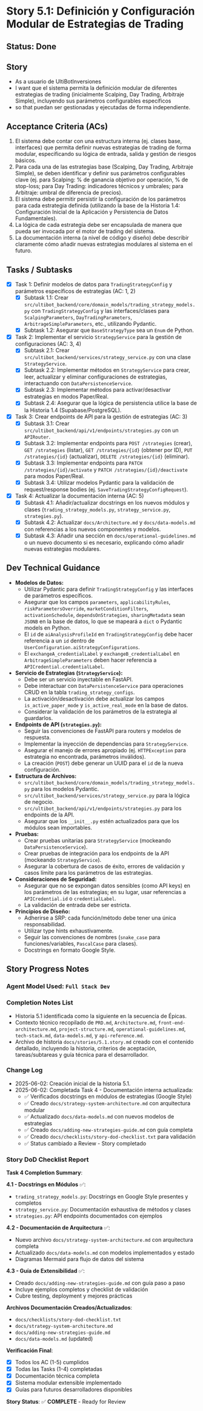 # Story 5.1: Definición y Configuración Modular de Estrategias de Trading

## Status: Done

## Story

- As a usuario de UltiBotInversiones
- I want que el sistema permita la definición modular de diferentes estrategias de trading (inicialmente Scalping, Day Trading, Arbitraje Simple), incluyendo sus parámetros configurables específicos
- so that puedan ser gestionadas y ejecutadas de forma independiente.

## Acceptance Criteria (ACs)

1.  El sistema debe contar con una estructura interna (ej. clases base, interfaces) que permita definir nuevas estrategias de trading de forma modular, especificando su lógica de entrada, salida y gestión de riesgos básicos.
2.  Para cada una de las estrategias base (Scalping, Day Trading, Arbitraje Simple), se deben identificar y definir sus parámetros configurables clave (ej. para Scalping: % de ganancia objetivo por operación, % de stop-loss; para Day Trading: indicadores técnicos y umbrales; para Arbitraje: umbral de diferencia de precios).
3.  El sistema debe permitir persistir la configuración de los parámetros para cada estrategia definida (utilizando la base de la Historia 1.4: Configuración Inicial de la Aplicación y Persistencia de Datos Fundamentales).
4.  La lógica de cada estrategia debe ser encapsulada de manera que pueda ser invocada por el motor de trading del sistema.
5.  La documentación interna (a nivel de código y diseño) debe describir claramente cómo añadir nuevas estrategias modulares al sistema en el futuro.

## Tasks / Subtasks

-   [x] Task 1: Definir modelos de datos para `TradingStrategyConfig` y parámetros específicos de estrategias (AC: 1, 2)
    -   [x] Subtask 1.1: Crear `src/ultibot_backend/core/domain_models/trading_strategy_models.py` con `TradingStrategyConfig` y las interfaces/clases para `ScalpingParameters`, `DayTradingParameters`, `ArbitrageSimpleParameters`, etc., utilizando Pydantic.
    -   [x] Subtask 1.2: Asegurar que `BaseStrategyType` sea un `Enum` de Python.
-   [x] Task 2: Implementar el servicio `StrategyService` para la gestión de configuraciones (AC: 3, 4)
    -   [x] Subtask 2.1: Crear `src/ultibot_backend/services/strategy_service.py` con una clase `StrategyService`.
    -   [x] Subtask 2.2: Implementar métodos en `StrategyService` para crear, leer, actualizar y eliminar configuraciones de estrategias, interactuando con `DataPersistenceService`.
    -   [x] Subtask 2.3: Implementar métodos para activar/desactivar estrategias en modos Paper/Real.
    -   [x] Subtask 2.4: Asegurar que la lógica de persistencia utilice la base de la Historia 1.4 (Supabase/PostgreSQL).
-   [x] Task 3: Crear endpoints de API para la gestión de estrategias (AC: 3)
    -   [x] Subtask 3.1: Crear `src/ultibot_backend/api/v1/endpoints/strategies.py` con un `APIRouter`.
    -   [x] Subtask 3.2: Implementar endpoints para `POST /strategies` (crear), `GET /strategies` (listar), `GET /strategies/{id}` (obtener por ID), `PUT /strategies/{id}` (actualizar), `DELETE /strategies/{id}` (eliminar).
    -   [x] Subtask 3.3: Implementar endpoints para `PATCH /strategies/{id}/activate` y `PATCH /strategies/{id}/deactivate` para modos Paper/Real.
    -   [x] Subtask 3.4: Utilizar modelos Pydantic para la validación de request/response bodies (ej. `SaveTradingStrategyConfigRequest`).
-   [x] Task 4: Actualizar la documentación interna (AC: 5)
    -   [x] Subtask 4.1: Añadir/actualizar docstrings en los nuevos módulos y clases (`trading_strategy_models.py`, `strategy_service.py`, `strategies.py`).
    -   [x] Subtask 4.2: Actualizar `docs/Architecture.md` y `docs/data-models.md` con referencias a los nuevos componentes y modelos.
    -   [x] Subtask 4.3: Añadir una sección en `docs/operational-guidelines.md` o un nuevo documento si es necesario, explicando cómo añadir nuevas estrategias modulares.

## Dev Technical Guidance

-   **Modelos de Datos:**
    -   Utilizar Pydantic para definir `TradingStrategyConfig` y las interfaces de parámetros específicos.
    -   Asegurar que los campos `parameters`, `applicabilityRules`, `riskParametersOverride`, `marketConditionFilters`, `activationSchedule`, `dependsOnStrategies`, `sharingMetadata` sean `JSONB` en la base de datos, lo que se mapeará a `dict` o Pydantic models en Python.
    -   El `id` de `aiAnalysisProfileId` en `TradingStrategyConfig` debe hacer referencia a un `id` dentro de `UserConfiguration.aiStrategyConfigurations`.
    -   El `exchangeA_credentialLabel` y `exchangeB_credentialLabel` en `ArbitrageSimpleParameters` deben hacer referencia a `APICredential.credentialLabel`.
-   **Servicio de Estrategias (`StrategyService`):**
    -   Debe ser un servicio inyectable en FastAPI.
    -   Debe interactuar con `DataPersistenceService` para operaciones CRUD en la tabla `trading_strategy_configs`.
    -   La activación/desactivación debe actualizar los campos `is_active_paper_mode` y `is_active_real_mode` en la base de datos.
    -   Considerar la validación de los parámetros de la estrategia al guardarlos.
-   **Endpoints de API (`strategies.py`):**
    -   Seguir las convenciones de FastAPI para routers y modelos de respuesta.
    -   Implementar la inyección de dependencias para `StrategyService`.
    -   Asegurar el manejo de errores apropiado (ej. `HTTPException` para estrategia no encontrada, parámetros inválidos).
    -   La creación (`POST`) debe generar un UUID para el `id` de la nueva configuración.
-   **Estructura de Archivos:**
    -   `src/ultibot_backend/core/domain_models/trading_strategy_models.py` para los modelos Pydantic.
    -   `src/ultibot_backend/services/strategy_service.py` para la lógica de negocio.
    -   `src/ultibot_backend/api/v1/endpoints/strategies.py` para los endpoints de la API.
    -   Asegurar que los `__init__.py` estén actualizados para que los módulos sean importables.
-   **Pruebas:**
    -   Crear pruebas unitarias para `StrategyService` (mockeando `DataPersistenceService`).
    -   Crear pruebas de integración para los endpoints de la API (mockeando `StrategyService`).
    -   Asegurar la cobertura de casos de éxito, errores de validación y casos límite para los parámetros de las estrategias.
-   **Consideraciones de Seguridad:**
    -   Asegurar que no se expongan datos sensibles (como API keys) en los parámetros de las estrategias; en su lugar, usar referencias a `APICredential.id` o `credentialLabel`.
    -   La validación de entrada debe ser estricta.
-   **Principios de Diseño:**
    -   Adherirse a SRP: cada función/método debe tener una única responsabilidad.
    -   Utilizar type hints exhaustivamente.
    -   Seguir las convenciones de nombres (`snake_case` para funciones/variables, `PascalCase` para clases).
    -   Docstrings en formato Google Style.

## Story Progress Notes

### Agent Model Used: `Full Stack Dev`

### Completion Notes List

- Historia 5.1 identificada como la siguiente en la secuencia de Épicas.
- Contexto técnico recopilado de `PRD.md`, `Architecture.md`, `front-end-architecture.md`, `project-structure.md`, `operational-guidelines.md`, `tech-stack.md`, `data-models.md`, y `api-reference.md`.
- Archivo de historia `docs/stories/5.1.story.md` creado con el contenido detallado, incluyendo la historia, criterios de aceptación, tareas/subtareas y guía técnica para el desarrollador.

### Change Log
- 2025-06-02: Creación inicial de la historia 5.1.
- 2025-06-02: Completada Task 4 - Documentación interna actualizada:
  - ✅ Verificados docstrings en módulos de estrategias (Google Style)
  - ✅ Creado `docs/strategy-system-architecture.md` con arquitectura modular
  - ✅ Actualizado `docs/data-models.md` con nuevos modelos de estrategias
  - ✅ Creado `docs/adding-new-strategies-guide.md` con guía completa
  - ✅ Creado `docs/checklists/story-dod-checklist.txt` para validación
  - ✅ Status cambiado a Review - Story completado

### Story DoD Checklist Report

**Task 4 Completion Summary**:

**4.1 - Docstrings en Módulos** ✅:
- `trading_strategy_models.py`: Docstrings en Google Style presentes y completos
- `strategy_service.py`: Documentación exhaustiva de métodos y clases
- `strategies.py`: API endpoints documentados con ejemplos

**4.2 - Documentación de Arquitectura** ✅:
- Nuevo archivo `docs/strategy-system-architecture.md` con arquitectura completa
- Actualizado `docs/data-models.md` con modelos implementados y estado
- Diagramas Mermaid para flujo de datos del sistema

**4.3 - Guía de Extensibilidad** ✅:
- Creado `docs/adding-new-strategies-guide.md` con guía paso a paso
- Incluye ejemplos completos y checklist de validación
- Cubre testing, deployment y mejores prácticas

**Archivos Documentación Creados/Actualizados**:
- `docs/checklists/story-dod-checklist.txt`
- `docs/strategy-system-architecture.md`
- `docs/adding-new-strategies-guide.md`
- `docs/data-models.md` (updated)

**Verificación Final**:
- [x] Todos los AC (1-5) cumplidos
- [x] Todas las Tasks (1-4) completadas
- [x] Documentación técnica completa
- [x] Sistema modular extensible implementado
- [x] Guías para futuros desarrolladores disponibles

**Story Status**: ✅ **COMPLETE** - Ready for Review
